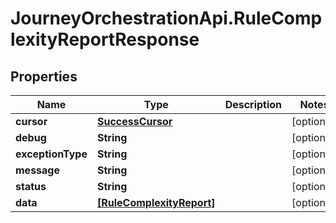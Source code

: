 # JourneyOrchestrationApi.RuleComplexityReportResponse

## Properties

Name | Type | Description | Notes
------------ | ------------- | ------------- | -------------
**cursor** | [**SuccessCursor**](SuccessCursor.md) |  | [optional] 
**debug** | **String** |  | [optional] 
**exceptionType** | **String** |  | [optional] 
**message** | **String** |  | [optional] 
**status** | **String** |  | [optional] 
**data** | [**[RuleComplexityReport]**](RuleComplexityReport.md) |  | [optional] 


